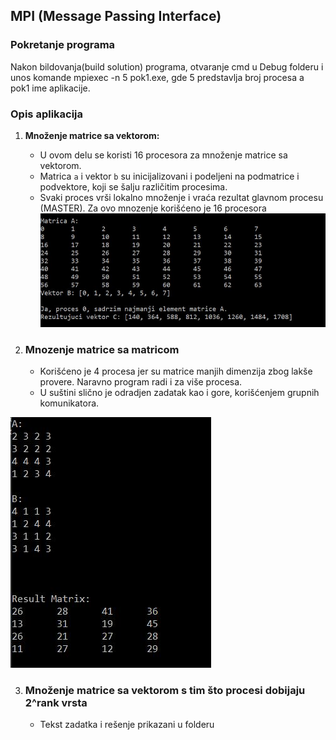 ## MPI (Message Passing Interface)
### Pokretanje programa
Nakon bildovanja(build solution) programa, otvaranje cmd u Debug folderu i unos komande mpiexec -n 5 pok1.exe, gde 5 predstavlja broj procesa a pok1 ime aplikacije.

### Opis aplikacija
1. **Množenje matrice sa vektorom:**
   - U ovom delu se koristi 16 procesora za množenje matrice sa vektorom.
   - Matrica `a` i vektor `b` su inicijalizovani i podeljeni na podmatrice i podvektore, koji se šalju različitim procesima.
   - Svaki proces vrši lokalno množenje i vraća rezultat glavnom procesu (MASTER).
   Za ovo mnozenje korišćeno je 16 procesora
![Result](Mnozenje%20matrice%20sa%20vektorom/rezultat.png)

2. ### Mnozenje matrice sa matricom
    - Korišćeno je 4 procesa jer su matrice manjih dimenzija zbog lakše provere. Naravno program radi i za više procesa.
    - U suštini slično je odradjen zadatak kao i gore, korišćenjem grupnih komunikatora.

![Result](Mnozenje%20matrice%20sa%20matricom/rezultat1.png)

3. ### Množenje matrice sa vektorom s tim što procesi dobijaju 2^rank vrsta
    - Tekst zadatka i rešenje prikazani u folderu
